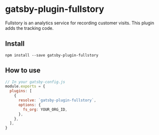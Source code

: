 # gatsby-plugin-fullstory

Fullstory is an analytics service for recording customer visits. This plugin adds the tracking code.

## Install

`npm install --save gatsby-plugin-fullstory`

## How to use

```javascript
// In your gatsby-config.js
module.exports = {
  plugins: [
    {
      resolve: `gatsby-plugin-fullstory`,
      options: {
        fs_org: YOUR_ORG_ID,
      },
    },
  ],
}
```
